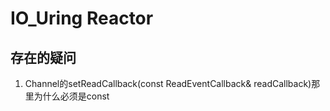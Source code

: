 # IO_Uring Reactor

## 存在的疑问

1. Channel的setReadCallback(const ReadEventCallback& readCallback)那里为什么必须是const